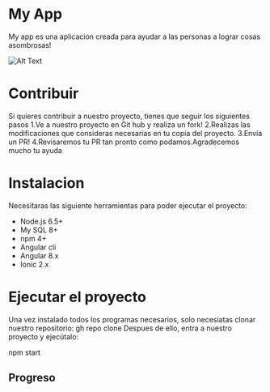 # My App
 My app es una aplicacion creada para ayudar a las personas a lograr cosas asombrosas!
 
 ![Alt Text](https://preview.redd.it/sk9nb6lgccq31.gif?format=png8&s=4314adede1e763a54cb4b435e3d246da0460d3ae)
 
 # Contribuir
 
 Si quieres contribuir a nuestro proyecto, tienes que seguir los siguientes pasos
   1.Ve a nuestro proyecto en Git hub y realiza un fork!
   2.Realizas las modificaciones que consideras necesarias en tu copia del proyecto.
   3.Envia un PR!
   4.Revisaremos tu PR tan pronto como podamos.Agradecemos mucho tu ayuda
# Instalacion
Necesitaras las siguiente herramientas para poder ejecutar el proyecto:
- Node.js 6.5+
- My SQL 8+
- npm 4+
- Angular cli
- Angular 8.x
- Ionic 2.x  
# Ejecutar el proyecto
Una vez instalado todos los programas necesarios, solo necesiatas clonar nuestro repositorio:
gh repo clone <repo>
Despues de ello, entra a nuestro proyecto y ejecútalo:

  npm start

## Progreso
  
  
  
